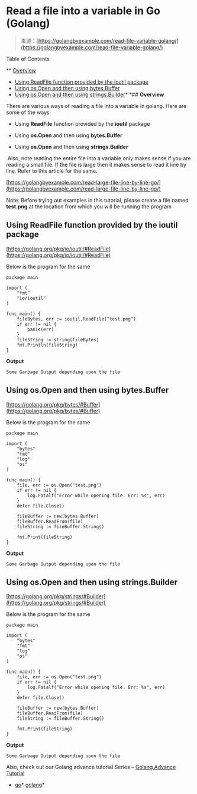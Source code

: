 <!--yml
category: 未分类
date: 2024-10-13 06:39:30
-->

# Read a file into a variable in Go (Golang)

> 来源：[https://golangbyexample.com/read-file-variable-golang/](https://golangbyexample.com/read-file-variable-golang/)

Table of Contents

 **   [Overview](#Overview "Overview")
*   [Using ReadFile function provided by the ioutil package](#Using_ReadFile_function_provided_by_the_ioutil_package "Using ReadFile function provided by the ioutil package ")
*   [Using os.Open and then using bytes.Buffer](#Using_osOpen_and_then_using_bytesBuffer "Using os.Open and then using bytes.Buffer")
*   [Using os.Open and then using strings.Builder](#Using_osOpen_and_then_using_stringsBuilder "Using os.Open and then using strings.Builder")*  *## **Overview**

There are various ways of reading a file into a variable in golang. Here are some of the ways

*   Using **ReadFile** function provided by the **ioutil** package

*   Using **os.Open** and then using **bytes.Buffer**

*   Using **os.Open** and then using **strings.Builder**

.Also, note reading the entire file into a variable only makes sense if you are reading a small file. If the file is large then it makes sense to read it line by line. Refer to this article for the same.

[https://golangbyexample.com/read-large-file-line-by-line-go/](https://golangbyexample.com/read-large-file-line-by-line-go/)

Note: Before trying out examples in this tutorial, please create a file named **test.png** at the location from which you will be running the program

## **Using ReadFile function provided by the ioutil package**

[https://golang.org/pkg/io/ioutil/#ReadFile](https://golang.org/pkg/io/ioutil/#ReadFile)

Below is the program for the same

```
package main

import (
    "fmt"
    "io/ioutil"
)

func main() {
    fileBytes, err := ioutil.ReadFile("test.png")
    if err != nil {
        panic(err)
    }
    fileString := string(fileBytes)
    fmt.Println(fileString)
}
```

**Output**

```
Some Garbage Output depending upon the file
```

## **Using os.Open and then using bytes.Buffer**

[https://golang.org/pkg/bytes/#Buffer](https://golang.org/pkg/bytes/#Buffer)

Below is the program for the same

```
package main

import (
	"bytes"
	"fmt"
	"log"
	"os"
)

func main() {
	file, err := os.Open("test.png")
	if err != nil {
		log.Fatalf("Error while opening file. Err: %s", err)
	}
	defer file.Close()

	fileBuffer := new(bytes.Buffer)
	fileBuffer.ReadFrom(file)
	fileString := fileBuffer.String()

	fmt.Print(fileString)
}
```

**Output**

```
Some Garbage Output depending upon the file
```

## Using **os.Open** and then using **strings.Builder**

[https://golang.org/pkg/strings/#Builder](https://golang.org/pkg/strings/#Builder)

Below is the program for the same

```
package main

import (
	"bytes"
	"fmt"
	"log"
	"os"
)

func main() {
	file, err := os.Open("test.png")
	if err != nil {
		log.Fatalf("Error while opening file. Err: %s", err)
	}
	defer file.Close()

	fileBuffer := new(bytes.Buffer)
	fileBuffer.ReadFrom(file)
	fileString := fileBuffer.String()

	fmt.Print(fileString)
}
```

**Output**

```
Some Garbage Output depending upon the file
```

Also, check out our Golang advance tutorial Series – [Golang Advance Tutorial](https://golangbyexample.com/golang-comprehensive-tutorial/)

*   [go](https://golangbyexample.com/tag/go/)*   [golang](https://golangbyexample.com/tag/golang/)*